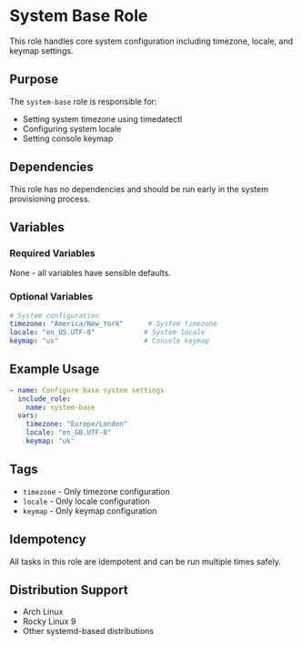 # System Base Role

This role handles core system configuration including timezone, locale, and keymap settings.

## Purpose

The `system-base` role is responsible for:
- Setting system timezone using timedatectl
- Configuring system locale
- Setting console keymap

## Dependencies

This role has no dependencies and should be run early in the system provisioning process.

## Variables

### Required Variables

None - all variables have sensible defaults.

### Optional Variables

```yaml
# System configuration
timezone: "America/New_York"      # System timezone
locale: "en_US.UTF-8"            # System locale  
keymap: "us"                     # Console keymap
```

## Example Usage

```yaml
- name: Configure base system settings
  include_role:
    name: system-base
  vars:
    timezone: "Europe/London"
    locale: "en_GB.UTF-8"
    keymap: "uk"
```

## Tags

- `timezone` - Only timezone configuration
- `locale` - Only locale configuration  
- `keymap` - Only keymap configuration

## Idempotency

All tasks in this role are idempotent and can be run multiple times safely.

## Distribution Support

- Arch Linux
- Rocky Linux 9
- Other systemd-based distributions